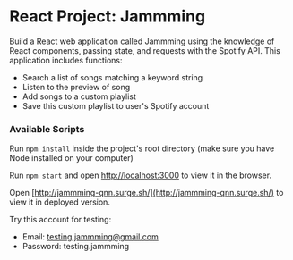 # React Project: Jammming
Build a React web application called Jammming using the knowledge of React components, passing state, and requests with the Spotify API. This application includes functions:
- Search a list of songs matching a keyword string
- Listen to the preview of song
- Add songs to a custom playlist
- Save this custom playlist to user's Spotify account

### Available Scripts

Run `npm install` inside the project's root directory (make sure you have Node installed on your computer)

Run `npm start` and open [http://localhost:3000](http://localhost:3000) to view it in the browser.

Open [http://jammming-qnn.surge.sh/](http://jammming-qnn.surge.sh/) to view it in deployed version.

Try this account for testing: 
- Email: testing.jammming@gmail.com
- Password: testing.jammming

